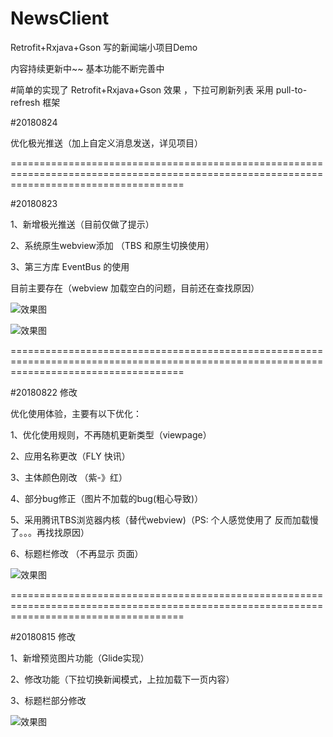 # NewsClient
Retrofit+Rxjava+Gson 写的新闻端小项目Demo

内容持续更新中~~ 基本功能不断完善中

#简单的实现了 Retrofit+Rxjava+Gson 效果 ，下拉可刷新列表 采用 pull-to-refresh 框架

#20180824

优化极光推送（加上自定义消息发送，详见项目）

==========================================================================================================================================

#20180823

1、新增极光推送（目前仅做了提示）

2、系统原生webview添加 （TBS 和原生切换使用）

3、第三方库 EventBus 的使用

目前主要存在（webview 加载空白的问题，目前还在查找原因）

![效果图](https://github.com/mapeifan/NewsClient/blob/master/app/src/main/res/Jpush_1.png)

![效果图](https://github.com/mapeifan/NewsClient/blob/master/app/src/main/res/Jpush_2.png)


==========================================================================================================================================

#20180822 修改

优化使用体验，主要有以下优化：

1、优化使用规则，不再随机更新类型（viewpage）

2、应用名称更改（FLY 快讯）

3、主体颜色刚改 （紫-》红）

4、部分bug修正（图片不加载的bug(粗心导致)）

5、采用腾讯TBS浏览器内核（替代webview)（PS: 个人感觉使用了 反而加载慢了。。。再找找原因）

6、标题栏修改 （不再显示 页面）


![效果图](https://github.com/mapeifan/NewsClient/blob/master/app/src/main/res/效果图2.png)

==========================================================================================================================================



#20180815 修改

1、新增预览图片功能（Glide实现）

2、修改功能（下拉切换新闻模式，上拉加载下一页内容） 

3、标题栏部分修改 

![效果图](https://github.com/mapeifan/NewsClient/blob/master/app/src/main/res/效果图.png)
